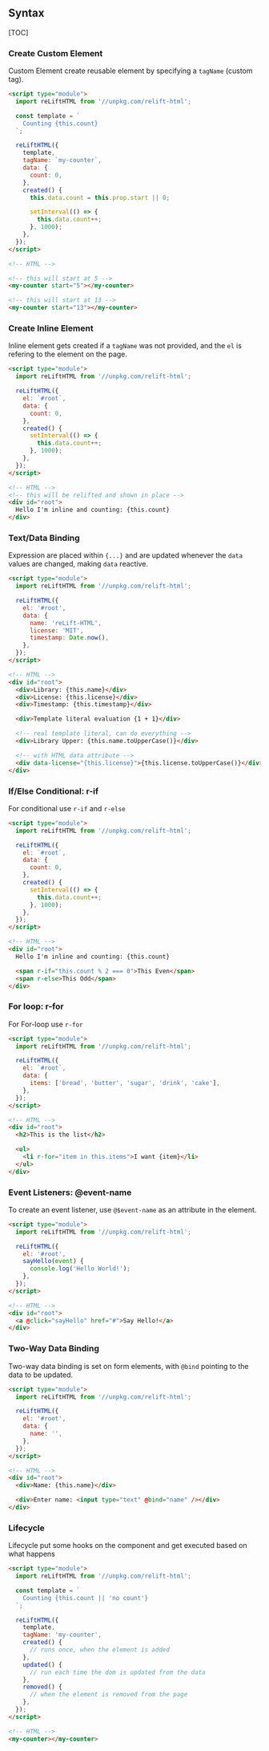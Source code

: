 ## Syntax

[TOC]

### Create Custom Element

Custom Element create reusable element by specifying a `tagName` (custom tag).

```html
<script type="module">
  import reLiftHTML from '//unpkg.com/relift-html';

  const template = `
    Counting {this.count}
  `;

  reLiftHTML({
    template,
    tagName: `my-counter`,
    data: {
      count: 0,
    },
    created() {
      this.data.count = this.prop.start || 0;

      setInterval(() => {
        this.data.count++;
      }, 1000);
    },
  });
</script>

<!-- HTML -->

<!-- this will start at 5 -->
<my-counter start="5"></my-counter>

<!-- this will start at 13 -->
<my-counter start="13"></my-counter>
```

### Create Inline Element

Inline element gets created if a `tagName` was not provided, and the `el` is refering to the element on the page.

```html
<script type="module">
  import reLiftHTML from '//unpkg.com/relift-html';

  reLiftHTML({
    el: `#root`,
    data: {
      count: 0,
    },
    created() {
      setInterval(() => {
        this.data.count++;
      }, 1000);
    },
  });
</script>

<!-- HTML -->
<!-- this will be relifted and shown in place -->
<div id="root">
  Hello I'm inline and counting: {this.count}
</div>
```

### Text/Data Binding

Expression are placed within `{...}` and are updated whenever the `data` values are changed, making `data` reactive.

```html
<script type="module">
  import reLiftHTML from '//unpkg.com/relift-html';

  reLiftHTML({
    el: '#root',
    data: {
      name: 'reLift-HTML',
      license: 'MIT',
      timestamp: Date.now(),
    },
  });
</script>

<!-- HTML -->
<div id="root">
  <div>Library: {this.name}</div>
  <div>License: {this.license}</div>
  <div>Timestamp: {this.timestamp}</div>

  <div>Template literal evaluation {1 + 1}</div>

  <!-- real template literal, can do everything -->
  <div>Library Upper: {this.name.toUpperCase()}</div>

  <!-- with HTML data attribute -->
  <div data-license="{this.license}">{this.license.toUpperCase()}</div>
</div>
```

### If/Else Conditional: r-if

For conditional use `r-if` and `r-else`

```html
<script type="module">
  import reLiftHTML from '//unpkg.com/relift-html';

  reLiftHTML({
    el: `#root`,
    data: {
      count: 0,
    },
    created() {
      setInterval(() => {
        this.data.count++;
      }, 1000);
    },
  });
</script>

<!-- HTML -->
<div id="root">
  Hello I'm inline and counting: {this.count}

  <span r-if="this.count % 2 === 0">This Even</span>
  <span r-else>This Odd</span>
</div>
```

### For loop: r-for

For For-loop use `r-for`

```html
<script type="module">
  import reLiftHTML from '//unpkg.com/relift-html';

  reLiftHTML({
    el: `#root`,
    data: {
      items: ['bread', 'butter', 'sugar', 'drink', 'cake'],
    },
  });
</script>

<!-- HTML -->
<div id="root">
  <h2>This is the list</h2>

  <ul>
    <li r-for="item in this.items">I want {item}</li>
  </ul>
</div>
```

### Event Listeners: @event-name

To create an event listener, use `@$event-name` as an attribute in the element.

```html
<script type="module">
  import reLiftHTML from '//unpkg.com/relift-html';

  reLiftHTML({
    el: '#root',
    sayHello(event) {
      console.log('Hello World!');
    },
  });
</script>

<!-- HTML -->
<div id="root">
  <a @click="sayHello" href="#">Say Hello!</a>
</div>
```

### Two-Way Data Binding

Two-way data binding is set on form elements, with `@bind` pointing to the data to be updated.

```html
<script type="module">
  import reLiftHTML from '//unpkg.com/relift-html';

  reLiftHTML({
    el: '#root',
    data: {
      name: '',
    },
  });
</script>

<!-- HTML -->
<div id="root">
  <div>Name: {this.name}</div>

  <div>Enter name: <input type="text" @bind="name" /></div>
</div>
```

### Lifecycle

Lifecycle put some hooks on the component and get executed based on what happens

```html
<script type="module">
  import reLiftHTML from '//unpkg.com/relift-html';

  const template = `
    Counting {this.count || 'no count'}
  `;

  reLiftHTML({
    template,
    tagName: 'my-counter',
    created() {
      // runs once, when the element is added
    },
    updated() {
      // run each time the dom is updated from the data
    },
    removed() {
      // when the element is removed from the page
    },
  });
</script>

<!-- HTML -->
<my-counter></my-counter>
```
